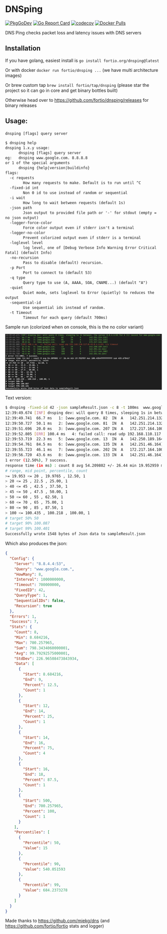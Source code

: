 # DNSping
[![PkgGoDev](https://pkg.go.dev/badge/fortio.org/dnsping?tab=overview)](https://pkg.go.dev/fortio.org/dnsping?tab=overview)
[![Go Report Card](https://goreportcard.com/badge/fortio.org/dnsping)](https://goreportcard.com/report/fortio.org/dnsping)
[![codecov](https://codecov.io/github/fortio/dnsping/branch/main/graph/badge.svg?token=3MKLNMPDSD)](https://codecov.io/github/fortio/dnsping)
[![Docker Pulls](https://img.shields.io/docker/pulls/fortio/dnsping.svg)](https://hub.docker.com/r/fortio/dnsping)

DNS Ping checks packet loss and latency issues with DNS servers

## Installation

If you have golang, easiest install is `go install fortio.org/dnsping@latest`

Or with docker `docker run fortio/dnsping ...` (we have multi architecture images)

Or brew custom tap `brew install fortio/tap/dnsping` (please star the project so it can go in core and get binary bottles built)

Otherwise head over to https://github.com/fortio/dnsping/releases for binary releases

## Usage:
`dnsping [flags] query server`

<!-- generate using
go run . help | expand | fold -s -w 90 | sed -e "s/ $//" -e "s/</\&lt;/"
and remove the full path on the special args line
-->
```Shell
$ dnsping help
dnsping 1.x.y usage:
      dnsping [flags] query server
eg:   dnsping www.google.com. 8.8.8.8
or 1 of the special arguments
      dnsping {help|version|buildinfo}
flags:
  -c requests
    	How many requests to make. Default is to run until ^C
  -fixed-id int
    	Non 0 id to use instead of random or sequential
  -i wait
    	How long to wait between requests (default 1s)
  -json path
    	Json output to provided file path or '-' for stdout (empty = no json output)
  -logger-force-color
    	Force color output even if stderr isn't a terminal
  -logger-no-color
    	Prevent colorized output even if stderr is a terminal
  -loglevel level
    	log level, one of [Debug Verbose Info Warning Error Critical Fatal] (default Info)
  -no-recursion
    	Pass to disable (default) recursion.
  -p Port
    	Port to connect to (default 53)
  -q type
    	Query type to use (A, AAAA, SOA, CNAME...) (default "A")
  -quiet
    	Quiet mode, sets loglevel to Error (quietly) to reduces the output
  -sequential-id
    	Use sequential ids instead of random.
  -t Timeout
    	Timeout for each query (default 700ms)
```

Sample run (colorized when on console, this is the no color variant)

![Color Output](color.png)

Text version:
```bash
$ dnsping -fixed-id 42 -json sampleResult.json -c 8 -t 100ms  www.google.com 8.8.4.4
12:39:49.674 [INF] dnsping dev: will query 8 times, sleeping 1s in between, the server 8.8.4.4:53 for A (1) record for www.google.com.
12:39:49.741  66.7 ms   1: [www.google.com.	82	IN	A	142.251.214.132]
12:39:50.727  50.1 ms   2: [www.google.com.	81	IN	A	142.251.214.132]
12:39:51.696  20.0 ms   3: [www.google.com.	207	IN	A	172.217.164.100]
12:39:52.805 [ERR] 100.4 ms   4: failed call: read udp 192.168.110.117:0->8.8.4.4:53: i/o timeout
12:39:53.719  22.3 ms   5: [www.google.com.	13	IN	A	142.250.189.164]
12:39:54.761  84.5 ms   6: [www.google.com.	135	IN	A	142.251.46.164]
12:39:55.723  46.1 ms   7: [www.google.com.	202	IN	A	172.217.164.100]
12:39:56.720  43.6 ms   8: [www.google.com.	133	IN	A	142.251.46.164]
1 error (12.50%), 7 success.
response time (in ms) : count 8 avg 54.209802 +/- 26.44 min 19.952959 max 100.43549999999999 sum 433.678417
# range, mid point, percentile, count
>= 19.953 <= 20 , 19.9765 , 12.50, 1
> 20 <= 25 , 22.5 , 25.00, 1
> 40 <= 45 , 42.5 , 37.50, 1
> 45 <= 50 , 47.5 , 50.00, 1
> 50 <= 60 , 55 , 62.50, 1
> 60 <= 70 , 65 , 75.00, 1
> 80 <= 90 , 85 , 87.50, 1
> 100 <= 100.435 , 100.218 , 100.00, 1
# target 50% 50
# target 90% 100.087
# target 99% 100.401
Successfully wrote 1548 bytes of Json data to sampleResult.json
```

Which also produces the json:
```Json
{
  "Config": {
    "Server": "8.8.4.4:53",
    "Query": "www.google.com.",
    "HowMany": 8,
    "Interval": 1000000000,
    "Timeout": 700000000,
    "FixedID": 42,
    "QueryType": 1,
    "SequentialIDs": false,
    "Recursion": true
  },
  "Errors": 1,
  "Success": 7,
  "Stats": {
    "Count": 8,
    "Min": 8.684216,
    "Max": 700.257965,
    "Sum": 798.3434060000001,
    "Avg": 99.79292575000001,
    "StdDev": 226.96508473843934,
    "Data": [
      {
        "Start": 8.684216,
        "End": 9,
        "Percent": 12.5,
        "Count": 1
      },
      {
        "Start": 12,
        "End": 14,
        "Percent": 25,
        "Count": 1
      },
      {
        "Start": 14,
        "End": 16,
        "Percent": 75,
        "Count": 4
      },
      {
        "Start": 16,
        "End": 18,
        "Percent": 87.5,
        "Count": 1
      },
      {
        "Start": 500,
        "End": 700.257965,
        "Percent": 100,
        "Count": 1
      }
    ],
    "Percentiles": [
      {
        "Percentile": 50,
        "Value": 15
      },
      {
        "Percentile": 90,
        "Value": 540.051593
      },
      {
        "Percentile": 99,
        "Value": 684.2373278
      }
    ]
  }
}
```


Made thanks to https://github.com/miekg/dns (and https://github.com/fortio/fortio stats and logger)
